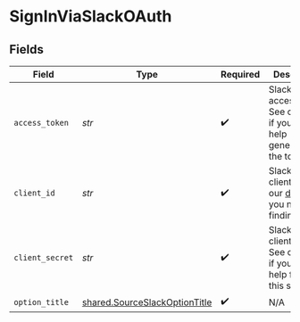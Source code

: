 # SignInViaSlackOAuth


## Fields

| Field                                                                                                                                     | Type                                                                                                                                      | Required                                                                                                                                  | Description                                                                                                                               |
| ----------------------------------------------------------------------------------------------------------------------------------------- | ----------------------------------------------------------------------------------------------------------------------------------------- | ----------------------------------------------------------------------------------------------------------------------------------------- | ----------------------------------------------------------------------------------------------------------------------------------------- |
| `access_token`                                                                                                                            | *str*                                                                                                                                     | :heavy_check_mark:                                                                                                                        | Slack access_token. See our <a href="https://docs.airbyte.com/integrations/sources/slack">docs</a> if you need help generating the token. |
| `client_id`                                                                                                                               | *str*                                                                                                                                     | :heavy_check_mark:                                                                                                                        | Slack client_id. See our <a href="https://docs.airbyte.com/integrations/sources/slack">docs</a> if you need help finding this id.         |
| `client_secret`                                                                                                                           | *str*                                                                                                                                     | :heavy_check_mark:                                                                                                                        | Slack client_secret. See our <a href="https://docs.airbyte.com/integrations/sources/slack">docs</a> if you need help finding this secret. |
| `option_title`                                                                                                                            | [shared.SourceSlackOptionTitle](../../models/shared/sourceslackoptiontitle.md)                                                            | :heavy_check_mark:                                                                                                                        | N/A                                                                                                                                       |